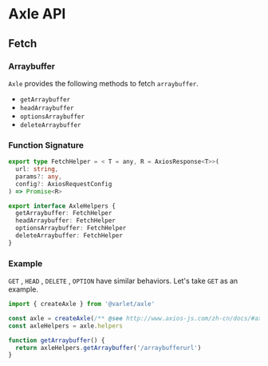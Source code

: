 # Axle API

## Fetch

### Arraybuffer

`Axle` provides the following methods to fetch `arraybuffer`.

- `getArraybuffer`
- `headArraybuffer`
- `optionsArraybuffer`
- `deleteArraybuffer`

### Function Signature

```ts
export type FetchHelper = < T = any, R = AxiosResponse<T>>(
  url: string,
  params?: any,
  config?: AxiosRequestConfig
) => Promise<R>

export interface AxleHelpers {
  getArraybuffer: FetchHelper
  headArraybuffer: FetchHelper
  optionsArraybuffer: FetchHelper
  deleteArraybuffer: FetchHelper
}
```

### Example

`GET` , `HEAD` , `DELETE` , `OPTION` have similar behaviors. Let's take `GET` as an example.

```js
import { createAxle } from '@varlet/axle'

const axle = createAxle(/** @see http://www.axios-js.com/zh-cn/docs/#axios-create-config **/)
const axleHelpers = axle.helpers

function getArraybuffer() {
  return axleHelpers.getArraybuffer('/arraybufferurl')
}
```

